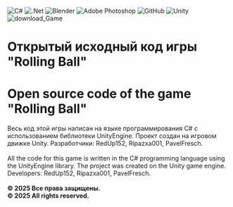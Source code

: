 ![C#](https://img.shields.io/badge/c%23-%23239120.svg?style=for-the-badge&logo=csharp&logoColor=white) ![.Net](https://img.shields.io/badge/.NET-5C2D91?style=for-the-badge&logo=.net&logoColor=white) ![Blender](https://img.shields.io/badge/blender-%23F5792A.svg?style=for-the-badge&logo=blender&logoColor=white) ![Adobe Photoshop](https://img.shields.io/badge/adobe%20photoshop-%2331A8FF.svg?style=for-the-badge&logo=adobe%20photoshop&logoColor=white) ![GitHub](https://img.shields.io/badge/github-%23121011.svg?style=for-the-badge&logo=github&logoColor=white) ![Unity](https://img.shields.io/badge/unity-%23000000.svg?style=for-the-badge&logo=unity&logoColor=white)<br>
![download_Game](https://img.shields.io/badge/download-Game-orange)


# Открытый исходный код игры "Rolling Ball"
# Open source code of the game "Rolling Ball"

Весь код этой игры написан на языке программирования C# с использованием библиотеки UnityEngine. Проект создан на игровом движке Unity. Разработчики: RedUp152, Ripazxa001, PavelFresch. <br><br>
All the code for this game is written in the C# programming language using the UnityEngine library. The project was created on the Unity game engine. Developers: RedUp152, Ripazxa001, PavelFresch.<br>
<br><strong>© 2025 Все права защищены.<br>© 2025 All rights reserved.</strong>
